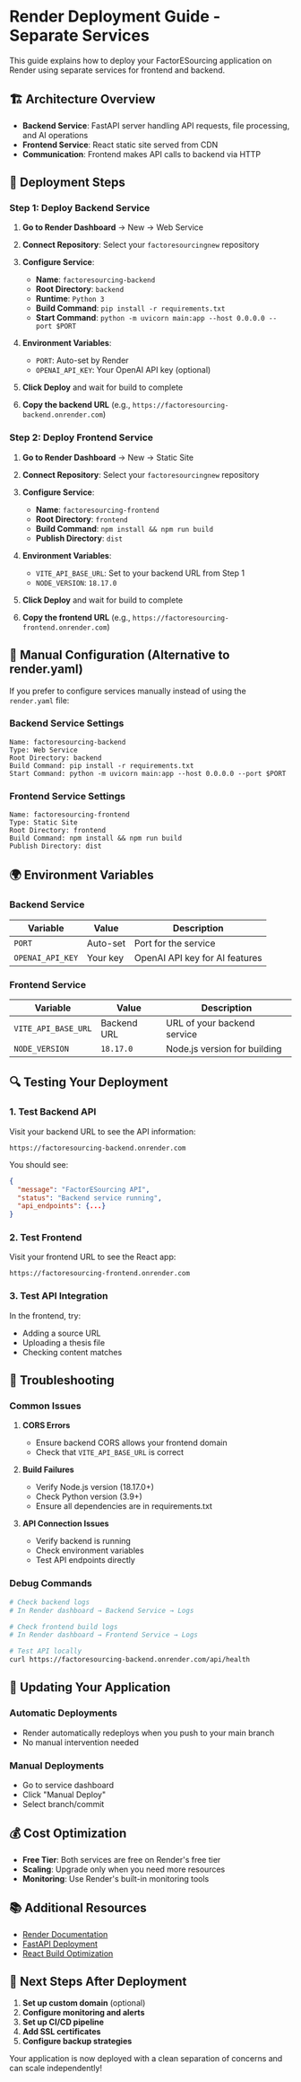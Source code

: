 # Render Deployment Guide - Separate Services

This guide explains how to deploy your FactorESourcing application on Render using separate services for frontend and backend.

## 🏗️ **Architecture Overview**

- **Backend Service**: FastAPI server handling API requests, file processing, and AI operations
- **Frontend Service**: React static site served from CDN
- **Communication**: Frontend makes API calls to backend via HTTP

## 🚀 **Deployment Steps**

### **Step 1: Deploy Backend Service**

1. **Go to Render Dashboard** → New → Web Service
2. **Connect Repository**: Select your `factoresourcingnew` repository
3. **Configure Service**:
   - **Name**: `factoresourcing-backend`
   - **Root Directory**: `backend`
   - **Runtime**: `Python 3`
   - **Build Command**: `pip install -r requirements.txt`
   - **Start Command**: `python -m uvicorn main:app --host 0.0.0.0 --port $PORT`

4. **Environment Variables**:
   - `PORT`: Auto-set by Render
   - `OPENAI_API_KEY`: Your OpenAI API key (optional)

5. **Click Deploy** and wait for build to complete

6. **Copy the backend URL** (e.g., `https://factoresourcing-backend.onrender.com`)

### **Step 2: Deploy Frontend Service**

1. **Go to Render Dashboard** → New → Static Site
2. **Connect Repository**: Select your `factoresourcingnew` repository
3. **Configure Service**:
   - **Name**: `factoresourcing-frontend`
   - **Root Directory**: `frontend`
   - **Build Command**: `npm install && npm run build`
   - **Publish Directory**: `dist`

4. **Environment Variables**:
   - `VITE_API_BASE_URL`: Set to your backend URL from Step 1
   - `NODE_VERSION`: `18.17.0`

5. **Click Deploy** and wait for build to complete

6. **Copy the frontend URL** (e.g., `https://factoresourcing-frontend.onrender.com`)

## 🔧 **Manual Configuration (Alternative to render.yaml)**

If you prefer to configure services manually instead of using the `render.yaml` file:

### **Backend Service Settings**
```
Name: factoresourcing-backend
Type: Web Service
Root Directory: backend
Build Command: pip install -r requirements.txt
Start Command: python -m uvicorn main:app --host 0.0.0.0 --port $PORT
```

### **Frontend Service Settings**
```
Name: factoresourcing-frontend
Type: Static Site
Root Directory: frontend
Build Command: npm install && npm run build
Publish Directory: dist
```

## 🌍 **Environment Variables**

### **Backend Service**
| Variable | Value | Description |
|----------|-------|-------------|
| `PORT` | Auto-set | Port for the service |
| `OPENAI_API_KEY` | Your key | OpenAI API key for AI features |

### **Frontend Service**
| Variable | Value | Description |
|----------|-------|-------------|
| `VITE_API_BASE_URL` | Backend URL | URL of your backend service |
| `NODE_VERSION` | `18.17.0` | Node.js version for building |

## 🔍 **Testing Your Deployment**

### **1. Test Backend API**
Visit your backend URL to see the API information:
```
https://factoresourcing-backend.onrender.com
```

You should see:
```json
{
  "message": "FactorESourcing API",
  "status": "Backend service running",
  "api_endpoints": {...}
}
```

### **2. Test Frontend**
Visit your frontend URL to see the React app:
```
https://factoresourcing-frontend.onrender.com
```

### **3. Test API Integration**
In the frontend, try:
- Adding a source URL
- Uploading a thesis file
- Checking content matches

## 🐛 **Troubleshooting**

### **Common Issues**

1. **CORS Errors**
   - Ensure backend CORS allows your frontend domain
   - Check that `VITE_API_BASE_URL` is correct

2. **Build Failures**
   - Verify Node.js version (18.17.0+)
   - Check Python version (3.9+)
   - Ensure all dependencies are in requirements.txt

3. **API Connection Issues**
   - Verify backend is running
   - Check environment variables
   - Test API endpoints directly

### **Debug Commands**

```bash
# Check backend logs
# In Render dashboard → Backend Service → Logs

# Check frontend build logs
# In Render dashboard → Frontend Service → Logs

# Test API locally
curl https://factoresourcing-backend.onrender.com/api/health
```

## 🔄 **Updating Your Application**

### **Automatic Deployments**
- Render automatically redeploys when you push to your main branch
- No manual intervention needed

### **Manual Deployments**
- Go to service dashboard
- Click "Manual Deploy"
- Select branch/commit

## 💰 **Cost Optimization**

- **Free Tier**: Both services are free on Render's free tier
- **Scaling**: Upgrade only when you need more resources
- **Monitoring**: Use Render's built-in monitoring tools

## 📚 **Additional Resources**

- [Render Documentation](https://render.com/docs)
- [FastAPI Deployment](https://fastapi.tiangolo.com/deployment/)
- [React Build Optimization](https://create-react-app.dev/docs/production-build/)

## 🎯 **Next Steps After Deployment**

1. **Set up custom domain** (optional)
2. **Configure monitoring and alerts**
3. **Set up CI/CD pipeline**
4. **Add SSL certificates**
5. **Configure backup strategies**

Your application is now deployed with a clean separation of concerns and can scale independently!

